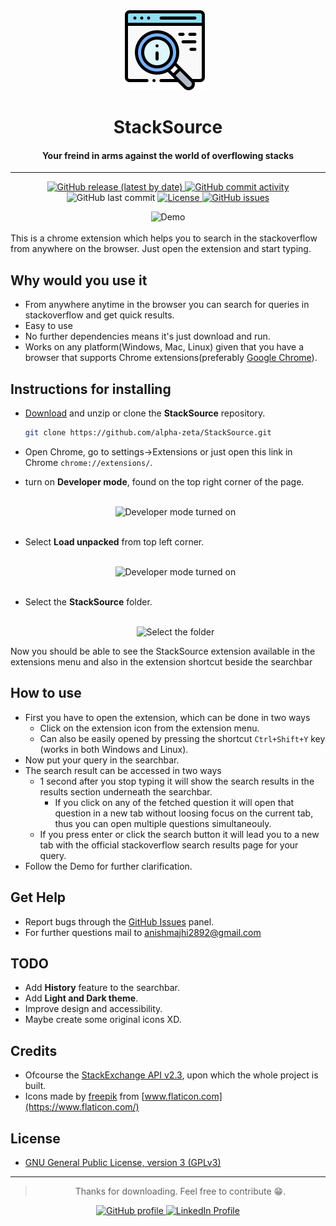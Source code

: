 <div align="center"">
<img src="img/icon.png" style="margin-right:10px;" width="128" />
<h1>StackSource</h1>
<h4>Your freind in arms against the world of overflowing stacks</h4>
</div>

---

<p align="center"">
  <a href = "https://github.com/alpha-zeta/StackSource/releases/">
    <img alt="GitHub release (latest by date)" src="https://img.shields.io/github/v/release/alpha-zeta/StackSource">
  </a>
  <a href = "https://github.com/alpha-zeta/StackSource/commits/">
    <img alt="GitHub commit activity" src="https://img.shields.io/github/commit-activity/y/alpha-zeta/StackSource">
  </a>
  <img alt="GitHub last commit" src="https://img.shields.io/github/last-commit/alpha-zeta/StackSource">
  <a href = "./LICENSE.md">
    <img alt="License" src="https://img.shields.io/github/license/alpha-zeta/StackSource?label=license">
  </a>
  <a href="https://github.com/alpha-zeta/StackSource/issues/">
    <img alt="GitHub issues" src="https://img.shields.io/github/issues/alpha-zeta/StackSource">
  </a>
</p>
<div align="center">
<img src="https://res.cloudinary.com/nerdbard/image/upload/v1638013139/demo_gif_better_h4yh5n.gif" alt="Demo" width="600" />
</div>

<br>
This is a chrome extension which helps you to search in the stackoverflow from anywhere on the browser. Just open the extension and start typing.

## Why would you use it
- From anywhere anytime in the browser you can search for queries in stackoverflow and get quick results.
- Easy to use
- No further dependencies means it's just download and run.
- Works on any platform(Windows, Mac, Linux) given that you have a browser that supports Chrome extensions(preferably [Google Chrome](https://www.google.com/intl/en_in/chrome/)).
## Instructions for installing

- [Download](https://github.com/alpha-zeta/StackSource/archive/refs/heads/master.zip) and unzip or clone the **StackSource** repository.
   ```bash
  git clone https://github.com/alpha-zeta/StackSource.git
  ```
- Open Chrome, go to settings->Extensions or just open this link in Chrome `chrome://extensions/`. 
- turn on **Developer mode**, found on the top right corner of the page.
  
  <br>
  <div align="center"><img src="https://res.cloudinary.com/nerdbard/image/upload/v1638016118/developer_on_djimjx.png" alt="Developer mode turned on" width="300" /></div>
  <br>
- Select **Load unpacked** from top left corner.
  
  <br>
  <div align="center"><img src="https://res.cloudinary.com/nerdbard/image/upload/v1638016118/load_unpacked_ejazvn.png" alt="Developer mode turned on" width="300" /></div>
  <br>
- Select the **StackSource** folder.
  
  <br>
  <div align="center"><img src="https://res.cloudinary.com/nerdbard/image/upload/v1638016118/select_folder_rv0nhu.png" alt="Select the folder" width="500" /></div>
  
Now you should be able to see the StackSource extension available in the extensions menu and also in the extension shortcut beside the searchbar

## How to use

- First you have to open the extension, which can be done in two ways
  - Click on the extension icon from the extension menu.
  - Can also be easily opened by pressing the shortcut `Ctrl+Shift+Y` key (works in both Windows and Linux).
- Now put your query in the searchbar.
- The search result can be accessed in two ways
   - 1 second after you stop typing it will show the search results in the results section underneath the searchbar.
     - If you click on any of the fetched question it will open that question in a new tab without loosing focus on the current tab, thus you can open multiple questions simultaneouly.
  - If you press enter or click the search button it will lead you to a new tab with the official stackoverflow search results page for your query. 
- Follow the Demo for further clarification.

## Get Help
- Report bugs through the [GitHub Issues](https://github.com/alpha-zeta/StackSource/issues) panel.
- For further questions mail to [anishmajhi2892@gmail.com](mailto:anishmajhi2892@gmail.com)

## TODO
- Add **History** feature to the searchbar.
- Add **Light and Dark theme**.
- Improve design and accessibility.
- Maybe create some original icons XD.
  
## Credits
- Ofcourse the [StackExchange API v2.3](https://api.stackexchange.com/), upon which the whole project is built.
- Icons made by [freepik](https://www.flaticon.com/authors/freepik) from [www.flaticon.com](https://www.flaticon.com/)
  
## License
- [GNU General Public License, version 3 (GPLv3)](./LICENSE.md)

---

> <div align="center">Thanks for downloading. Feel free to contribute 😁.</div>

<p align="center">
  <a href="https://github.com/alpha-zeta">
    <img alt="GitHub profile" src="https://img.shields.io/badge/GitHub-%40alpha--zeta-brightgreen">
  </a>
  <a href="https://www.linkedin.com/in/anish-majhi/">
    <img src="https://img.shields.io/badge/LinkedIn-%40ANISH%20MAJHI-blue" alt="LinkedIn Profile" />
  </a>
</p>